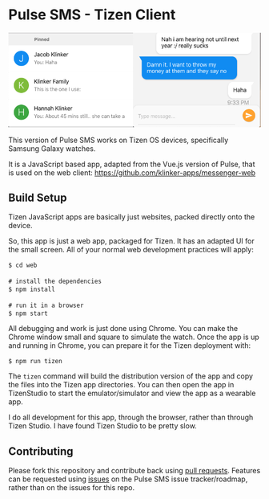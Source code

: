 # Pulse SMS - Tizen Client

<div style="text-align:center"><img src="artwork/header.png" /></div>

This version of Pulse SMS works on Tizen OS devices, specifically Samsung Galaxy watches.

It is a JavaScript based app, adapted from the Vue.js version of Pulse, that is used on the web client: https://github.com/klinker-apps/messenger-web

## Build Setup

Tizen JavaScript apps are basically just websites, packed directly onto the device.

So, this app is just a web app, packaged for Tizen. It has an adapted UI for the small screen. All of your normal web development practices will apply:

```
$ cd web

# install the dependencies
$ npm install

# run it in a browser
$ npm start
```

All debugging and work is just done using Chrome. You can make the Chrome window small and square to simulate the watch. Once the app is up and running in Chrome, you can prepare it for the Tizen deployment with:

```
$ npm run tizen
```

The `tizen` command will build the distribution version of the app and copy the files into the Tizen app directories. You can then open the app in TizenStudio to start the emulator/simulator and view the app as a wearable app.

I do all development for this app, through the browser, rather than through Tizen Studio. I have found Tizen Studio to be pretty slow.

## Contributing

Please fork this repository and contribute back using [pull requests](https://github.com/klinker-apps/messenger-tizen/pulls). Features can be requested using [issues](https://github.com/klinker-apps/messenger-issues/issues) on the Pulse SMS issue tracker/roadmap, rather than on the issues for this repo.
